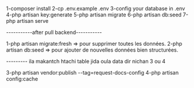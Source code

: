 1-composer install
2-cp .env.example .env
3-config your database in .env
4-php artisan key:generate
5-php artisan migrate
6-php artisan db:seed
7-php artisan serve

-----------after pull backend-----------

1-php artisan migrate:fresh => pour supprimer toutes les données.
2-php artisan db:seed => pour ajouter de nouvelles données bien structurées.

--------- ila makantch htachi table jida oula data dir nichan 3 ou 4 

3-php artisan vendor:publish --tag=request-docs-config
4-php artisan config:cache

<!-- esthetique -->
<!--  eyJpdiI6InREdkJuNTRaWkNBYkQvdDJzWWt2NEE9PSIsInZhbHVlIjoiTTI3bWY1WjEyV2V0cXIyakQ2RS9GbC95RVdIRXMyOHUwTURiNXRPcGQ3akpQdy9DVk5aL1RjM0U0Y0REQmpJME5yYkVZZzR5Y1dyYXFTakR2OVlndlFPc1RVY1JXbjd3WGpsYXRkbGVoVFE9IiwibWFjIjoiY2YxNjViMWQ4ZmFjYjA1Mjk2NWExM2ZmNTAyNDE4MDE4NDRiNWQ0N2NjZjFjMWFlMDM5MDY3MWM4MDdlNzM0MyIsInRhZyI6IiJ9 -->

<!-- owner -->
<!-- eyJpdiI6ImJWVmNDcEVsaUc0NUVKNW8wRnFUcWc9PSIsInZhbHVlIjoiNlMrNXVPa0ZySUFEandIVTgvVFhVU3Zzdlhhc3Q0R1JGUXV1OEo2QVdJWHJiTllVV2FrVGdSYnJROHVhSFVnK296YWNTL0ZCYkE2S244YUlQOWxMZEhicEpVVG1hdXRrVysrVmc0ZU81Z1E9IiwibWFjIjoiZjkwNzJmMzE5MzNhNjBlOTJkODY5OTYxOGViMzAwY2Q0NTg0ZmQyZDU3Njg2NjBjZGIyMDNjY2Y5Y2UzMDIwZCIsInRhZyI6IiJ9 -->

<!-- coiffure -->
<!-- eyJpdiI6IkZZTktDK1Z6emFpdUZSOHE4NHNLSUE9PSIsInZhbHVlIjoiOVg1UGk0TjhLTHR0MFVqU0FjZEZQeSs2bEoxSDAxYStyNGF3eEZ3VlZrU3QvZHBxVnVzdGV0UFhNdlg2UmkxTDdaS0VsbGMyeS9ublY4ZmRLdFJ2R2t1aXRTekNscERMOW9XaG1IR1M5TFE9IiwibWFjIjoiNmMxMTZkMWNiNTRhYWVhMmE3MmZlYTZlOWUzYmFiZjMzOWVhNjIzMzk2MDA2MWRjOTUzMjZjYjM1NDMzNmRlOCIsInRhZyI6IiJ9 -->
